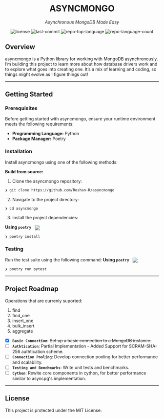 <p align="center"><h1 align="center">ASYNCMONGO</h1></p>
<p align="center">
	<em>Asynchronous MongoDB Made Easy</em>
</p>
<p align="center">
	<img src="https://img.shields.io/github/license/Roshan-R/asyncmongo?style=default&logo=opensourceinitiative&logoColor=white&color=0080ff" alt="license">
	<img src="https://img.shields.io/github/last-commit/Roshan-R/asyncmongo?style=default&logo=git&logoColor=white&color=0080ff" alt="last-commit">
	<img src="https://img.shields.io/github/languages/top/Roshan-R/asyncmongo?style=default&color=0080ff" alt="repo-top-language">
	<img src="https://img.shields.io/github/languages/count/Roshan-R/asyncmongo?style=default&color=0080ff" alt="repo-language-count">
</p>


##  Overview

asyncmongo is a Python library for working with MongoDB asynchronously. I’m building this project to learn more about how database drivers work and to explore what goes into creating one. It’s a mix of learning and coding, so things might evolve as I figure things out!

---


##  Getting Started

###  Prerequisites

Before getting started with asyncmongo, ensure your runtime environment meets the following requirements:

- **Programming Language:** Python
- **Package Manager:** Poetry


###  Installation

Install asyncmongo using one of the following methods:

**Build from source:**

1. Clone the asyncmongo repository:
```sh
❯ git clone https://github.com/Roshan-R/asyncmongo
```

2. Navigate to the project directory:
```sh
❯ cd asyncmongo
```

3. Install the project dependencies:


**Using `poetry`** &nbsp; [<img align="center" src="https://img.shields.io/endpoint?url=https://python-poetry.org/badge/v0.json" />](https://python-poetry.org/)

```sh
❯ poetry install
```



###  Testing
Run the test suite using the following command:
**Using `poetry`** &nbsp; [<img align="center" src="https://img.shields.io/endpoint?url=https://python-poetry.org/badge/v0.json" />](https://python-poetry.org/)

```sh
❯ poetry run pytest
```


---
##  Project Roadmap

Operations that are currenly suported:

1. find
2. find_one
3. insert_one
4. bulk_insert
5. aggregate

- [X] **`Basic Connection`**: <strike>Set up a basic connection to a MongoDB instance.</strike>
- [ ] **`Authtication`**: Partial Implementation - Added Support for SCRAM-SHA-256 authtication scheme.
- [ ] **`Connection Pooling`**: Develop connection pooling for better performance and scalability.
- [ ] **`Testing and Benchmarks`**: Write unit tests and benchmarks.
- [ ] **`Cython`**: Rewite core components in cython, for better performance similar to asyncpg's implementation.
---


##  License

This project is protected under the MIT License. 
